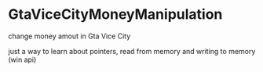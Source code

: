 # GtaViceCityMoneyManipulation
change money amout in Gta Vice City

just a way to learn about pointers, read from memory and writing to memory (win api)
